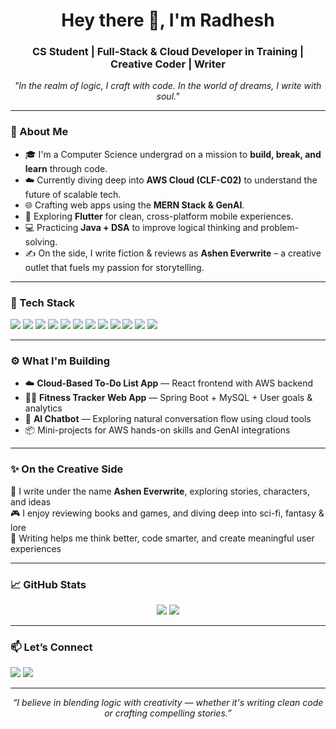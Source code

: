 <h1 align="center">Hey there 👋, I'm Radhesh</h1>
<h3 align="center">CS Student | Full-Stack & Cloud Developer in Training | Creative Coder | Writer</h3>

<p align="center">
  <em>"In the realm of logic, I craft with code. In the world of dreams, I write with soul."</em>
</p>

---

### 🚀 About Me

- 🎓 I'm a Computer Science undergrad on a mission to **build, break, and learn** through code.
- ☁️ Currently diving deep into **AWS Cloud (CLF-C02)** to understand the future of scalable tech.
- 🌐 Crafting web apps using the **MERN Stack & GenAI**.
- 📱 Exploring **Flutter** for clean, cross-platform mobile experiences.
- 💻 Practicing **Java + DSA** to improve logical thinking and problem-solving.
- ✍️ On the side, I write fiction & reviews as **Ashen Everwrite** – a creative outlet that fuels my passion for storytelling.

---

### 🧰 Tech Stack

<p align="left">
  <img src="https://img.shields.io/badge/Java-ED8B00?style=for-the-badge&logo=java&logoColor=white"/>
  <img src="https://img.shields.io/badge/Javascript-F7DF1E?style=for-the-badge&logo=javascript&logoColor=black"/>
  <img src="https://img.shields.io/badge/React-20232A?style=for-the-badge&logo=react&logoColor=61DAFB"/>
  <img src="https://img.shields.io/badge/Node.js-339933?style=for-the-badge&logo=node.js&logoColor=white"/>
  <img src="https://img.shields.io/badge/Express.js-000000?style=for-the-badge&logo=express&logoColor=white"/>
  <img src="https://img.shields.io/badge/MongoDB-4EA94B?style=for-the-badge&logo=mongodb&logoColor=white"/>
  <img src="https://img.shields.io/badge/MySQL-00758F?style=for-the-badge&logo=mysql&logoColor=white"/>
  <img src="https://img.shields.io/badge/Flutter-02569B?style=for-the-badge&logo=flutter&logoColor=white"/>
  <img src="https://img.shields.io/badge/Dart-0175C2?style=for-the-badge&logo=dart&logoColor=white"/>
  <img src="https://img.shields.io/badge/AWS-232F3E?style=for-the-badge&logo=amazon-aws&logoColor=white"/>
  <img src="https://img.shields.io/badge/Git-F05032?style=for-the-badge&logo=git&logoColor=white"/>
  <img src="https://img.shields.io/badge/GitHub-181717?style=for-the-badge&logo=github&logoColor=white"/>
</p>

---

### ⚙️ What I'm Building

- ☁️ **Cloud-Based To-Do List App** — React frontend with AWS backend
- 🏋️‍♂️ **Fitness Tracker Web App** — Spring Boot + MySQL + User goals & analytics
- 🤖 **AI Chatbot** — Exploring natural conversation flow using cloud tools
- 📦 Mini-projects for AWS hands-on skills and GenAI integrations

---

### ✨ On the Creative Side

📝 I write under the name **Ashen Everwrite**, exploring stories, characters, and ideas  
🎮 I enjoy reviewing books and games, and diving deep into sci-fi, fantasy & lore  
🌌 Writing helps me think better, code smarter, and create meaningful user experiences

---

### 📈 GitHub Stats

<p align="center">
  <img src="https://github-readme-stats.vercel.app/api?username=Radhesh20&show_icons=true&theme=tokyonight&cache_seconds=60" />
  <img src="https://github-readme-streak-stats.herokuapp.com/?user=Radhesh20&theme=tokyonight&date_format=M%20j%5B%2C%20Y%5D" />
</p>

---

### 📫 Let’s Connect

<p align="left">
  <a href="mailto:radheshkumar2004@gmail.com"><img src="https://img.shields.io/badge/Gmail-D14836?style=for-the-badge&logo=gmail&logoColor=white" /></a>
  <a href="https://www.linkedin.com/in/radheshkumarkm"><img src="https://img.shields.io/badge/LinkedIn-0A66C2?style=for-the-badge&logo=linkedin&logoColor=white" /></a>
</p>

---

<p align="center"><em>“I believe in blending logic with creativity — whether it's writing clean code or crafting compelling stories.”</em></p>
